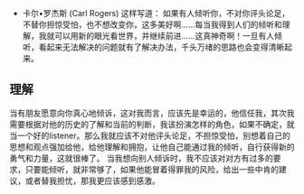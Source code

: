 - 卡尔•罗杰斯 (Carl Rogers) 这样写道：
  如果有人倾听你，不对你评头论足，不替你担惊受怕，也不想改变你，这多美好啊……每当我得到人们的倾听和理解，我就可以用新的眼光看世界，并继续前进……这真神奇啊！一旦有人倾听，看起来无法解决的问题就有了解决办法，千头万绪的思路也会变得清晰起来。

## 理解

当有朋友愿意向你真心地倾诉，这对我而言，应该先是幸运的，他信任我，其次我需要根据对他的历史的了解和当前的判断，我该扮演怎样的角色，如果不确定，就当一个好的listener。那么我就应该不对他评头论足，不担惊受怕，别想着自己的思想和观点强加给他，给他理解和拥抱，让他自己能通过我的倾听，自行获得新的勇气和力量，这就很棒了。
当我想向别人倾诉时，我不应该对对方有过多的要求，只要能倾听，就非常够了，如果他能冒着得罪我的风险，给出一些中肯的建议，或者替我担忧，那我更应该感到感激。
